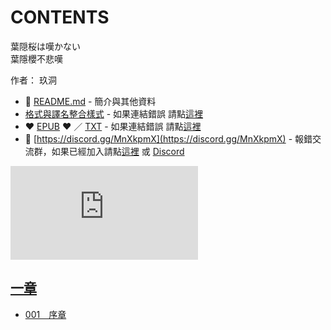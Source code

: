 # CONTENTS

葉隠桜は嘆かない  
葉隱櫻不悲嘆  

作者： 玖洞  



- :closed_book: [README.md](README.md) - 簡介與其他資料
- [格式與譯名整合樣式](https://github.com/bluelovers/node-novel/blob/master/lib/locales/%E8%91%89%E9%9A%A0%E6%A1%9C%E3%81%AF%E5%98%86%E3%81%8B%E3%81%AA%E3%81%84.ts) - 如果連結錯誤 請點[這裡](https://github.com/bluelovers/node-novel/blob/master/lib/locales/)
-  :heart: [EPUB](https://gitlab.com/demonovel/epub-txt/blob/master/ts/%E8%91%89%E9%9A%B1%E6%AB%BB%E4%B8%8D%E6%82%B2%E5%98%86.epub) :heart:  ／ [TXT](https://gitlab.com/demonovel/epub-txt/blob/master/ts/out/%E8%91%89%E9%9A%B1%E6%AB%BB%E4%B8%8D%E6%82%B2%E5%98%86.out.txt) - 如果連結錯誤 請點[這裡](https://gitlab.com/demonovel/epub-txt/blob/master/ts/)
- :mega: [https://discord.gg/MnXkpmX](https://discord.gg/MnXkpmX) - 報錯交流群，如果已經加入請點[這裡](https://discordapp.com/channels/467794087769014273/467794088285175809) 或 [Discord](https://discordapp.com/channels/@me)


![導航目錄](https://chart.apis.google.com/chart?cht=qr&chs=150x150&chl=https://gitlab.com/novel-group/txt-source/blob/master/ts/葉隠桜は嘆かない/導航目錄.md "導航目錄")




## [一章](00000_%E4%B8%80%E7%AB%A0)

- [001　序章](00000_%E4%B8%80%E7%AB%A0/00010_001%E3%80%80%E5%BA%8F%E7%AB%A0.txt)

